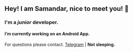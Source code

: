 ## Hey! I am Samandar, nice to meet you! 👋

### I'm a _junior_ developer.
#### I’m currently working on an Android App. 

For questions please contact. [Telegram](https://t.me/turopovv "https://t.me/turopovv") | **Not sleeping.**
